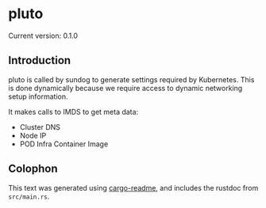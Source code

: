 # pluto

Current version: 0.1.0

## Introduction

pluto is called by sundog to generate settings required by Kubernetes.
This is done dynamically because we require access to dynamic networking
setup information.

It makes calls to IMDS to get meta data:

- Cluster DNS
- Node IP
- POD Infra Container Image

## Colophon 
  
This text was generated using [cargo-readme](https://crates.io/crates/cargo-readme), and includes the rustdoc from `src/main.rs`. 
